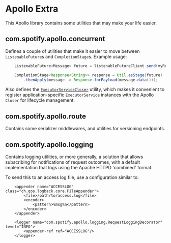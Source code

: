 # Apollo Extra

This Apollo library contains some utilities that may make your life easier.

## com.spotify.apollo.concurrent

Defines a couple of utilities that make it easier to move between `ListenableFuture`s and
`CompletionStage`s. Example usage:

```java
    ListenableFuture<Message> future = listenableFutureClient.send(myRequest);

    CompletionStage<Response<String>> response = Util.asStage(future)
        .thenApply(message -> Response.forPayload(message.data()));
```

Also defines the 
[`ExecutorServiceCloser`](src/main/java/com/spotify/apollo/concurrent/ExecutorServiceCloser.java) 
utility, which makes it convenient to register application-specific
`ExecutorService` instances with the Apollo `Closer` for lifecycle 
management.

## com.spotify.apollo.route

Contains some serializer middlewares, and utilities for versioning endpoints.

## com.spotify.apollo.logging

Contains logging utilities, or more generally, a solution that allows
subscribing for notifications of request outcomes, with a default 
implementation that logs using the Apache HTTPD 'combined' format.

To send this to an access log file, use a configuration similar to:

```
    <appender name="ACCESSLOG" class="ch.qos.logback.core.FileAppender">
        <file>/path/to/access.log</file>
        <encoder>
            <pattern>%msg%n</pattern>
        </encoder>
    </appender>

    <logger name="com.spotify.apollo.logging.RequestLoggingDecorator" level="INFO">
        <appender-ref ref="ACCESSLOG"/>
    </logger>
```
